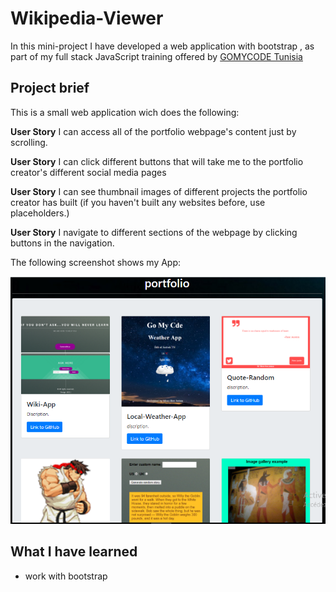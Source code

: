 # Wikipedia-Viewer
In this mini-project I have developed a  web application with bootstrap , as part of my full stack JavaScript training offered by [GOMYCODE Tunisia](https://www.gomycode.tn)
## Project brief
This is a small web application wich does the following:

<strong>User Story</strong> I can access all of the portfolio webpage's content just by scrolling.

<strong>User Story</strong>  I can click different buttons that will take me to the portfolio creator's different social media pages

<strong>User Story</strong> I can see thumbnail images of different projects the portfolio creator has built (if you haven't built any websites before, use placeholders.)

<strong>User Story</strong> I navigate to different sections of the webpage by clicking buttons in the navigation.

The following screenshot shows my App:
<p align="center">
    <img src="images/Capture.PNG">
    

</p>

## What I have learned

* work with bootstrap